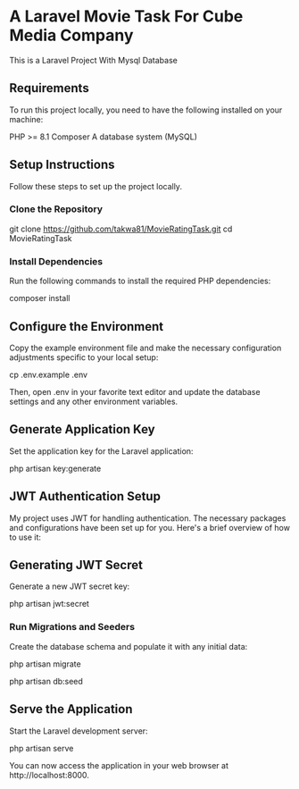 # A Laravel Movie Task For Cube Media Company

This is a Laravel Project With Mysql Database 

## Requirements
To run this project locally, you need to have the following installed on your machine:

PHP >= 8.1
Composer
A database system (MySQL)

## Setup Instructions
Follow these steps to set up the project locally.

### Clone the Repository
 
git clone https://github.com/takwa81/MovieRatingTask.git
cd MovieRatingTask


### Install Dependencies
Run the following commands to install the required PHP dependencies:

composer install


## Configure the Environment
Copy the example environment file and make the necessary configuration adjustments specific to your local setup:

cp .env.example .env


Then, open .env in your favorite text editor and update the database settings and any other environment variables.

## Generate Application Key
Set the application key for the Laravel application:

php artisan key:generate

## JWT Authentication Setup

My project uses JWT for handling authentication. The necessary packages and configurations have been set up for you. Here's a brief overview of how to use it:

## Generating JWT Secret

Generate a new JWT secret key:

php artisan jwt:secret

### Run Migrations and Seeders
Create the database schema and populate it with any initial data:


php artisan migrate

php artisan db:seed

## Serve the Application
Start the Laravel development server:

php artisan serve

You can now access the application in your web browser at http://localhost:8000.



